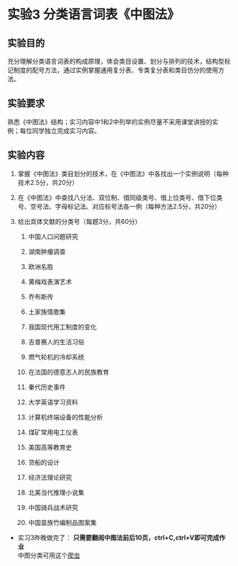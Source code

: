 # 实验3 分类语言词表《中图法》

## 实验目的
充分理解分类语言词表的构成原理，体会类目设置、划分与排列的技术，结构型标记制度的配号方法，通过实例掌握通用复分表、专类复分表和类目仿分的使用方法。

## 实验要求
熟悉《中图法》结构；实习内容中1和2中列举的实例尽量不采用课堂讲授的实例；每位同学独立完成实习内容。

## 实验内容
1. 掌握《中图法》类目划分的技术，在《中图法》中各找出一个实例说明（每种技术2.5分，共20分）

2. 在《中图法》中查找八分法、双位制、借同级类号、借上位类号、借下位类号、空号法、字母标记法、对应标号法各一例（每种方法2.5分，共20分）

3. 给出具体文献的分类号（每题3分，共60分）
    1. 中国人口问题研究 

    2. 湖南肿瘤调查

    3. 欧洲名胜

    4. 黄梅戏表演艺术

    5. 乔布斯传

    6. 土家族情歌集

    7. 我国现代用工制度的变化

    8. 吉普赛人的生活习俗

    9. 燃气轮机的冷却系统

    10. 在法国的德意志人的民族教育

    11. 秦代历史事件

    12. 大学英语学习资料

    13. 计算机终端设备的性能分析

    14. 煤矿常用电工仪表

    15. 美国高等教育史

    16. 货船的设计

    17. 经济法理论研究

    18. 北美当代推理小说集

    19. 中国骑兵战术研究

    20. 中国苗族竹编制品图案集


* 实习3昨晚做完了：
**只需要翻阅中图法前后10页，ctrl+C,ctrl+V即可完成作业**  
中图分类可用这个[爬虫](https://github.com/sandniu/BookClassSpider/tree/master/BookClassSpider)
